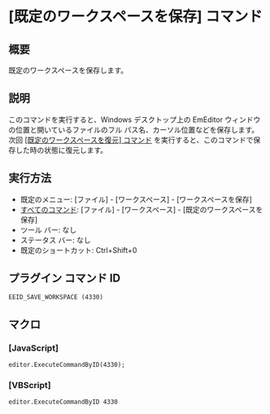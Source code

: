 # \[既定のワークスペースを保存\] コマンド

## 概要

既定のワークスペースを保存します。

## 説明

このコマンドを実行すると、Windows デスクトップ上の EmEditor ウィンドウの位置と開いているファイルのフル
パス名、カーソル位置などを保存します。次回 [\[既定のワークスペースを復元\] コマンド](load_workspace) を実行すると、このコマンドで保存した時の状態に復元します。

## 実行方法

- 既定のメニュー: \[ファイル\] \- \[ワークスペース\] \- \[ワークスペースを保存\]
- [すべてのコマンド](../../glossary/allcommands): \[ファイル\] \- \[ワークスペース\] \- \[既定のワークスペースを保存\]
- ツール バー: なし
- ステータス バー: なし
- 既定のショートカット: Ctrl+Shift+0

## プラグイン コマンド ID

```
EEID_SAVE_WORKSPACE (4330)```

## マクロ

### \[JavaScript\]

```
editor.ExecuteCommandByID(4330);
```

### \[VBScript\]

```
editor.ExecuteCommandByID 4330
```
